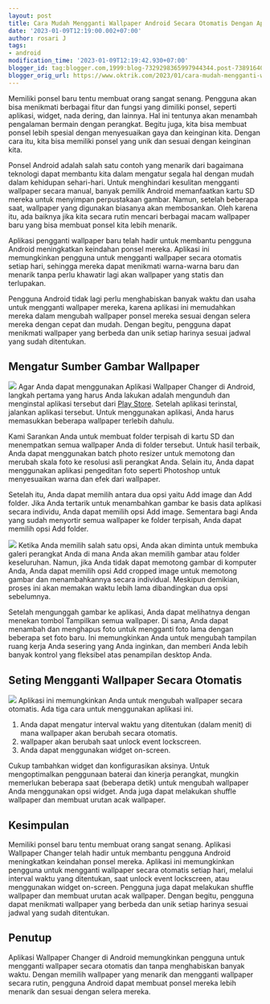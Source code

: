 ```yaml
---
layout: post
title: Cara Mudah Mengganti Wallpaper Android Secara Otomatis Dengan Aplikasi
date: '2023-01-09T12:19:00.002+07:00'
author: rosari J
tags:
- android
modification_time: '2023-01-09T12:19:42.930+07:00'
blogger_id: tag:blogger.com,1999:blog-7329298365997944344.post-7389164098038037834
blogger_orig_url: https://www.oktrik.com/2023/01/cara-mudah-mengganti-wallpaper-android.html
---
```


Memiliki ponsel baru tentu membuat orang sangat senang. Pengguna akan bisa menikmati berbagai fitur dan fungsi yang dimiliki ponsel, seperti aplikasi, widget, nada dering, dan lainnya. Hal ini tentunya akan menambah pengalaman bermain dengan perangkat. Begitu juga, kita bisa membuat ponsel lebih spesial dengan menyesuaikan gaya dan keinginan kita. Dengan cara itu, kita bisa memiliki ponsel yang unik dan sesuai dengan keinginan kita.


Ponsel Android adalah salah satu contoh yang menarik dari bagaimana teknologi dapat membantu kita dalam mengatur segala hal dengan mudah dalam kehidupan sehari-hari. Untuk menghindari kesulitan mengganti wallpaper secara manual, banyak pemilik Android memanfaatkan kartu SD mereka untuk menyimpan perpustakaan gambar. Namun, setelah beberapa saat, wallpaper yang digunakan biasanya akan membosankan. Oleh karena itu, ada baiknya jika kita secara rutin mencari berbagai macam wallpaper baru yang bisa membuat ponsel kita lebih menarik.


Aplikasi pengganti wallpaper baru telah hadir untuk membantu pengguna Android meningkatkan keindahan ponsel mereka. Aplikasi ini memungkinkan pengguna untuk mengganti wallpaper secara otomatis setiap hari, sehingga mereka dapat menikmati warna-warna baru dan menarik tanpa perlu khawatir lagi akan wallpaper yang statis dan terlupakan.


Pengguna Android tidak lagi perlu menghabiskan banyak waktu dan usaha untuk mengganti wallpaper mereka, karena aplikasi ini memudahkan mereka dalam mengubah wallpaper ponsel mereka sesuai dengan selera mereka dengan cepat dan mudah. Dengan begitu, pengguna dapat menikmati wallpaper yang berbeda dan unik setiap harinya sesuai jadwal yang sudah ditentukan.


Mengatur Sumber Gambar Wallpaper
--------------------------------


[![](https://blogger.googleusercontent.com/img/b/R29vZ2xl/AVvXsEi9dWQfVlJgXp-LHQnYOQFwawsJws6EGrr6cZsasRZ5VFD5rSrYyj2Jbzk01ILjZOukOR7W8Mly8FmazVzIz1VbKWM2FljzKkYLTdG37fsA7L4htuMsD6coR5zO0CN8-Z6Ap3pP7do3HoQt5hWB1_45zVRm_QZJ4OiAjM20n-VTL1_yCFVuWUn4NgCM_g/s600/wallpaper.jpg)](https://blogger.googleusercontent.com/img/b/R29vZ2xl/AVvXsEi9dWQfVlJgXp-LHQnYOQFwawsJws6EGrr6cZsasRZ5VFD5rSrYyj2Jbzk01ILjZOukOR7W8Mly8FmazVzIz1VbKWM2FljzKkYLTdG37fsA7L4htuMsD6coR5zO0CN8-Z6Ap3pP7do3HoQt5hWB1_45zVRm_QZJ4OiAjM20n-VTL1_yCFVuWUn4NgCM_g/s1760/wallpaper.jpg)
Agar Anda dapat menggunakan Aplikasi Wallpaper Changer di Android, langkah pertama yang harus Anda lakukan adalah mengunduh dan menginstal aplikasi tersebut dari [Play Store](https://play.google.com/store/apps/details?id=de.j4velin.wallpaperChanger&pli=1). Setelah aplikasi terinstal, jalankan aplikasi tersebut. Untuk menggunakan aplikasi, Anda harus memasukkan beberapa wallpaper terlebih dahulu.


Kami Sarankan Anda untuk membuat folder terpisah di kartu SD dan menempatkan semua wallpaper Anda di folder tersebut. Untuk hasil terbaik, Anda dapat menggunakan batch photo resizer untuk memotong dan merubah skala foto ke resolusi asli perangkat Anda. Selain itu, Anda dapat menggunakan aplikasi pengeditan foto seperti Photoshop untuk menyesuaikan warna dan efek dari wallpaper.


Setelah itu, Anda dapat memilih antara dua opsi yaitu Add image dan Add folder. Jika Anda tertarik untuk menambahkan gambar ke basis data aplikasi secara individu, Anda dapat memilih opsi Add image. Sementara bagi Anda yang sudah menyortir semua wallpaper ke folder terpisah, Anda dapat memilih opsi Add folder.


[![](https://blogger.googleusercontent.com/img/b/R29vZ2xl/AVvXsEiHXNqO-kqqbSYi2dZvNeLQq1bLnJsocRFFx4gwsNpGmLRIpbf_0HFcBzxfKd3p0_c-hZJIeK4rjgCMfdn3hxvRNqSGsiVUv1tUUNsvPSkvZwldPtD_jw8oHGDKD84qKbHj1CApYu7N54drMnobZ3Lh78uYau8FjpwepB6TF1HMTkfMPYw10F56Riz8Jg/s600/unnamed2.jpg)](https://blogger.googleusercontent.com/img/b/R29vZ2xl/AVvXsEiHXNqO-kqqbSYi2dZvNeLQq1bLnJsocRFFx4gwsNpGmLRIpbf_0HFcBzxfKd3p0_c-hZJIeK4rjgCMfdn3hxvRNqSGsiVUv1tUUNsvPSkvZwldPtD_jw8oHGDKD84qKbHj1CApYu7N54drMnobZ3Lh78uYau8FjpwepB6TF1HMTkfMPYw10F56Riz8Jg/s1200/unnamed2.jpg)
Ketika Anda memilih salah satu opsi, Anda akan diminta untuk membuka galeri perangkat Anda di mana Anda akan memilih gambar atau folder keseluruhan. Namun, jika Anda tidak dapat memotong gambar di komputer Anda, Anda dapat memilih opsi Add cropped image untuk memotong gambar dan menambahkannya secara individual. Meskipun demikian, proses ini akan memakan waktu lebih lama dibandingkan dua opsi sebelumnya.


Setelah mengunggah gambar ke aplikasi, Anda dapat melihatnya dengan menekan tombol Tampilkan semua wallpaper. Di sana, Anda dapat menambah dan menghapus foto untuk mengganti foto lama dengan beberapa set foto baru. Ini memungkinkan Anda untuk mengubah tampilan ruang kerja Anda sesering yang Anda inginkan, dan memberi Anda lebih banyak kontrol yang fleksibel atas penampilan desktop Anda.


Seting Mengganti Wallpaper Secara Otomatis
------------------------------------------


[![](https://blogger.googleusercontent.com/img/b/R29vZ2xl/AVvXsEjyqV9VXPLc-8k_LH3WGNdKZFxSq-06bodu6d8Oudfv_LeEDNcPlddza9Ai614uhEca2CMUSWofOPNUwzF37Gnoh4Av025Jx4gihjcHZNeKdwnJoI1lNW6vjDTjKaBBkNTCBEPcRuzi_XeCs41n1KB6OBcj70QaYcQ9HhWJVV7ve4DOo6l38efcsSwcDg/s600/unnamed3.jpg)](https://blogger.googleusercontent.com/img/b/R29vZ2xl/AVvXsEjyqV9VXPLc-8k_LH3WGNdKZFxSq-06bodu6d8Oudfv_LeEDNcPlddza9Ai614uhEca2CMUSWofOPNUwzF37Gnoh4Av025Jx4gihjcHZNeKdwnJoI1lNW6vjDTjKaBBkNTCBEPcRuzi_XeCs41n1KB6OBcj70QaYcQ9HhWJVV7ve4DOo6l38efcsSwcDg/s1920/unnamed3.jpg)
Aplikasi ini memungkinkan Anda untuk mengubah wallpaper secara otomatis. Ada tiga cara untuk menggunakan aplikasi ini.


1. Anda dapat mengatur interval waktu yang ditentukan (dalam menit) di mana wallpaper akan berubah secara otomatis.
2. wallpaper akan berubah saat unlock event lockscreen.
3. Anda dapat menggunakan widget on-screen.


Cukup tambahkan widget dan konfigurasikan aksinya. Untuk mengoptimalkan penggunaan baterai dan kinerja perangkat, mungkin memerlukan beberapa saat (beberapa detik) untuk mengubah wallpaper Anda menggunakan opsi widget. Anda juga dapat melakukan shuffle wallpaper dan membuat urutan acak wallpaper.


Kesimpulan
----------


Memiliki ponsel baru tentu membuat orang sangat senang. Aplikasi Wallpaper Changer telah hadir untuk membantu pengguna Android meningkatkan keindahan ponsel mereka. Aplikasi ini memungkinkan pengguna untuk mengganti wallpaper secara otomatis setiap hari, melalui interval waktu yang ditentukan, saat unlock event lockscreen, atau menggunakan widget on-screen. Pengguna juga dapat melakukan shuffle wallpaper dan membuat urutan acak wallpaper. Dengan begitu, pengguna dapat menikmati wallpaper yang berbeda dan unik setiap harinya sesuai jadwal yang sudah ditentukan.


Penutup
-------


Aplikasi Wallpaper Changer di Android memungkinkan pengguna untuk mengganti wallpaper secara otomatis dan tanpa menghabiskan banyak waktu. Dengan memilih wallpaper yang menarik dan mengganti wallpaper secara rutin, pengguna Android dapat membuat ponsel mereka lebih menarik dan sesuai dengan selera mereka.

